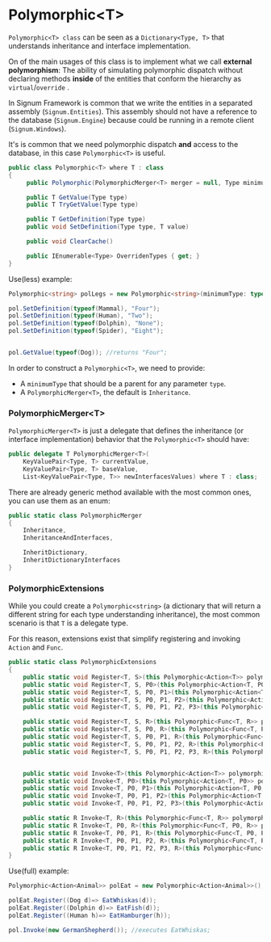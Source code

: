 # Polymorphic\<T>

`Polymorphic<T> class` can be seen as a `Dictionary<Type, T>` that understands inheritance and interface implementation. 

On of the main usages of this class is to implement what we call **external polymorphism**: The ability of simulating polymorphic dispatch without declaring methods **inside** of the entities that conform the hierarchy as `virtual`/`override` . 

In Signum Framework is common that we write the entities in a separated assembly (`Signum.Entities`). This assembly should not have a reference to the database (`Signum.Engine`) because could be running in a remote client (`Signum.Windows`). 

It's is common that we need polymorphic dispatch **and** access to the database, in this case `Polymorphic<T>` is useful. 

```C#
public class Polymorphic<T> where T : class
{
     public Polymorphic(PolymorphicMerger<T> merger = null, Type minimumType = null)

     public T GetValue(Type type)
     public T TryGetValue(Type type)

     public T GetDefinition(Type type)
     public void SetDefinition(Type type, T value)

     public void ClearCache()

     public IEnumerable<Type> OverridenTypes { get; }
}
```

Use(less) example: 

```C#
Polymorphic<string> polLegs = new Polymorphic<string>(minimumType: typeof(Animal), merger: PolymorphicMerger.Inheritance);

pol.SetDefinition(typeof(Mammal), "Four");
pol.SetDefinition(typeof(Human), "Two");
pol.SetDefinition(typeof(Dolphin), "None");
pol.SetDefinition(typeof(Spider), "Eight");


pol.GetValue(typeof(Dog)); //returns "Four";
```

In order to construct a `Polymorphic<T>`, we need to provide:
* A `minimumType` that should be a parent for any parameter `type`.
* A `PolymorphicMerger<T>`, the default is `Inheritance`.


### PolymorphicMerger\<T>

`PolymorphicMerger<T>` is just a delegate that defines the inheritance (or interface implementation) behavior that the `Polymorphic<T>` should have: 

```C#
public delegate T PolymorphicMerger<T>(
	KeyValuePair<Type, T> currentValue, 
	KeyValuePair<Type, T> baseValue, 
	List<KeyValuePair<Type, T>> newInterfacesValues) where T : class;
```

There are already generic method available with the most common ones, you can use them as an enum: 

```C#
public static class PolymorphicMerger
{
    Inheritance,
    InheritanceAndInterfaces, 

    InheritDictionary,
    InheritDictionaryInterfaces
}
```

### PolymorphicExtensions

While you could create a `Polymorphic<string>` (a dictionary that will return a different string for each type understanding inheritance), the most common scenario is that `T` is a delegate type. 

For this reason, extensions exist that simplify registering and invoking `Action` and `Func`. 


```C#
public static class PolymorphicExtensions
{
    public static void Register<T, S>(this Polymorphic<Action<T>> polymorphic, Action<S> action) where S : T
    public static void Register<T, S, P0>(this Polymorphic<Action<T, P0>> polymorphic, Action<S, P0> action) where S : T
    public static void Register<T, S, P0, P1>(this Polymorphic<Action<T, P0, P1>> polymorphic, Action<S, P0, P1> action) where S : T
    public static void Register<T, S, P0, P1, P2>(this Polymorphic<Action<T, P0, P1, P2>> polymorphic, Action<S, P0, P1, P2> action) where S : T   
    public static void Register<T, S, P0, P1, P2, P3>(this Polymorphic<Action<T, P0, P1, P2, P3>> polymorphic, Action<S, P0, P1, P2, P3> action) where S : T

    public static void Register<T, S, R>(this Polymorphic<Func<T, R>> polymorphic, Func<S, R> func) where S : T
    public static void Register<T, S, P0, R>(this Polymorphic<Func<T, P0, R>> polymorphic, Func<S, P0, R> func) where S : T
    public static void Register<T, S, P0, P1, R>(this Polymorphic<Func<T, P0, P1, R>> polymorphic, Func<S, P0, P1, R> func) where S : T
    public static void Register<T, S, P0, P1, P2, R>(this Polymorphic<Func<T, P0, P1, P2, R>> polymorphic, Func<S, P0, P1, P2, R> func) where S : T
    public static void Register<T, S, P0, P1, P2, P3, R>(this Polymorphic<Func<T, P0, P1, P2, P3, R>> polymorphic, Func<S, P0, P1, P2, P3, R> func) where S : T


    public static void Invoke<T>(this Polymorphic<Action<T>> polymorphic, T instance)
    public static void Invoke<T, P0>(this Polymorphic<Action<T, P0>> polymorphic, T instance, P0 p0)
    public static void Invoke<T, P0, P1>(this Polymorphic<Action<T, P0, P1>> polymorphic, T instance, P0 p0, P1 p1)
    public static void Invoke<T, P0, P1, P2>(this Polymorphic<Action<T, P0, P1, P2>> polymorphic, T instance, P0 p0, P1 p1, P2 p2)
    public static void Invoke<T, P0, P1, P2, P3>(this Polymorphic<Action<T, P0, P1, P2, P3>> polymorphic, T instance, P0 p0, P1 p1, P2 p2, P3 p3)

    public static R Invoke<T, R>(this Polymorphic<Func<T, R>> polymorphic, T instance)
    public static R Invoke<T, P0, R>(this Polymorphic<Func<T, P0, R>> polymorphic, T instance, P0 p0)
    public static R Invoke<T, P0, P1, R>(this Polymorphic<Func<T, P0, P1, R>> polymorphic, T instance, P0 p0, P1 p1)
    public static R Invoke<T, P0, P1, P2, R>(this Polymorphic<Func<T, P0, P1, P2, R>> polymorphic, T instance, P0 p0, P1 p1, P2 p2)
    public static R Invoke<T, P0, P1, P2, P3, R>(this Polymorphic<Func<T, P0, P1, P2, P3, R>> polymorphic, T instance, P0 p0, P1 p1, P2 p2, P3 p3)
}
```

Use(full) example: 

```C#
Polymorphic<Action<Animal>> polEat = new Polymorphic<Action<Animal>>();

polEat.Register((Dog d)=> EatWhiskas(d));
polEat.Register((Dolphin d)=> EatFish(d));
polEat.Register((Human h)=> EatHamburger(h));

pol.Invoke(new GermanShepherd()); //executes EatWhiskas;
```